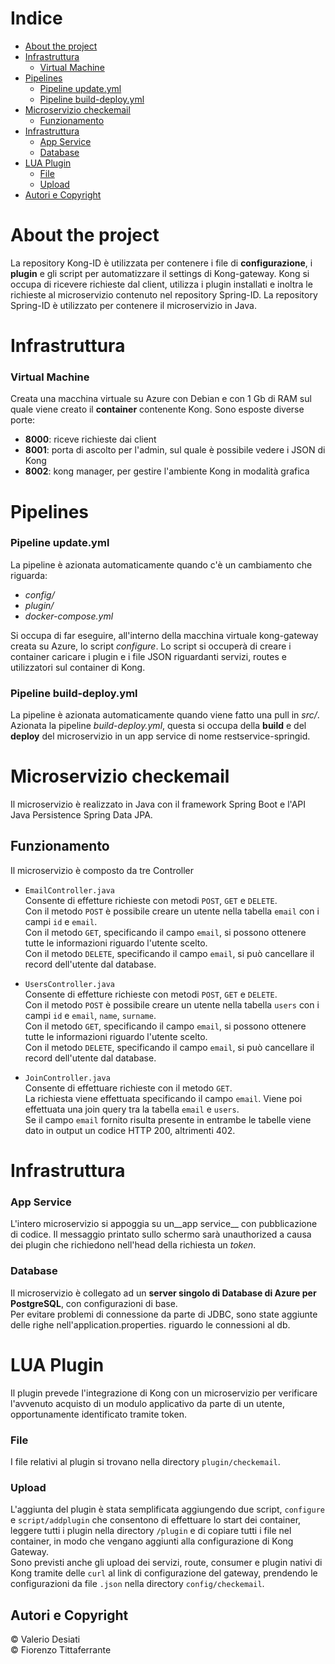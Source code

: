# Indice
 - [About the project](#About-the-project)
 - [Infrastruttura](#Infrastruttura)
   - [Virtual Machine](#Virtual-Machine)
 - [Pipelines](#Pipelines)
   - [Pipeline update.yml](#Pipeline-update.yml)
   - [Pipeline build-deploy.yml](#Pipeline-build-deploy.yml)
 - [Microservizio checkemail](#Microservizio-checkemail)
   - [Funzionamento](#Funzionamento)
 - [Infrastruttura](#Infrastruttura)
   - [App Service](#App-Service)
   - [Database](#Database)
 - [LUA Plugin](#LUA-Plugin)
   - [File](#File)
   - [Upload](#Upload)
 - [Autori e Copyright](#Autori-e-Copyright)


# About the project
La repository Kong-ID è utilizzata per contenere i file di __configurazione__, i __plugin__ e gli script per automatizzare il settings di Kong-gateway.
Kong si occupa di ricevere richieste dal client, utilizza i plugin installati e inoltra le richieste al microservizio contenuto
nel repository Spring-ID.
La repository Spring-ID è utilizzato per contenere il microservizio in Java.


# Infrastruttura

### Virtual Machine
Creata una macchina virtuale su Azure con Debian e con 1 Gb di RAM sul quale viene creato il __container__ contenente Kong.
Sono esposte diverse porte:
 - __8000__: riceve richieste dai client
 - __8001__: porta di ascolto per l'admin, sul quale è possibile vedere i JSON di Kong
 - __8002__: kong manager, per gestire l'ambiente Kong in modalità grafica


# Pipelines

### Pipeline update.yml
La pipeline è azionata automaticamente quando c'è un cambiamento che riguarda:
 - _config/_
 - _plugin/_
 - _docker-compose.yml_

Si occupa di far eseguire, all'interno della macchina virtuale kong-gateway creata su Azure, lo script _configure_. Lo script si occuperà di creare i container caricare i plugin e i file JSON riguardanti servizi, routes e utilizzatori sul container di Kong.

### Pipeline build-deploy.yml

La pipeline è azionata automaticamente quando viene fatto una pull in _src/_.
Azionata la pipeline _build-deploy.yml_, questa si occupa della __build__ e del __deploy__ del microservizio in un app service di nome restservice-springid.

# Microservizio checkemail

Il microservizio è realizzato in Java con il framework Spring Boot e l'API Java Persistence Spring Data JPA.

## Funzionamento
Il microservizio è composto da tre Controller

- `EmailController.java`<br />
   Consente di effetture richieste con metodi `POST`, `GET` e `DELETE`.<br />
   Con il metodo `POST` è possibile creare un utente nella tabella `email` con i campi `id` e `email`.<br />
   Con il metodo `GET`, specificando il campo `email`, si possono ottenere tutte le informazioni riguardo l'utente scelto.<br />
   Con il metodo `DELETE`, specificando il campo `email`, si può cancellare il record dell'utente dal database.

- `UsersController.java`<br />
   Consente di effetture richieste con metodi `POST`, `GET` e `DELETE`.<br />
   Con il metodo `POST` è possibile creare un utente nella tabella `users` con i campi `id` e `email`, `name`, `surname`.<br />
   Con il metodo `GET`, specificando il campo `email`, si possono ottenere tutte le informazioni riguardo l'utente scelto.<br />
   Con il metodo `DELETE`, specificando il campo `email`, si può cancellare il record dell'utente dal database.

- `JoinController.java`<br />
   Consente di effettuare richieste con il metodo `GET`.<br />
   La richiesta viene effettuata specificando il campo `email`. Viene poi effettuata una join query tra la tabella `email` e `users`.<br />
   Se il campo `email` fornito risulta presente in entrambe le tabelle viene dato in output un codice HTTP 200, altrimenti 402.

# Infrastruttura

### App Service

L'intero microservizio si appoggia su un__app service__ con pubblicazione di codice.
Il messaggio printato sullo schermo sarà unauthorized a causa dei plugin che richiedono nell'head della richiesta un _token_.

### Database

Il microservizio è collegato ad un __server singolo di Database di Azure per PostgreSQL__, con configurazioni di base. <br/>
Per evitare problemi di connessione da parte di JDBC, sono state aggiunte delle righe nell'application.properties.
riguardo le connessioni al db.

# LUA Plugin
Il plugin prevede l'integrazione di Kong con un microservizio per verificare l'avvenuto acquisto di un modulo applicativo da parte di un utente, opportunamente identificato tramite token.<br />
### File
I file relativi al plugin si trovano nella directory `plugin/checkemail`.
### Upload
L'aggiunta del plugin è stata semplificata aggiungendo due script, `configure` e `script/addplugin` che consentono di effettuare lo start dei container, leggere tutti i plugin nella directory `/plugin` e di copiare tutti i file nel container, in modo che vengano aggiunti alla configurazione di Kong Gateway. <br />
Sono previsti anche gli upload dei servizi, route, consumer e plugin nativi di Kong tramite delle `curl` al link di configurazione del gateway, prendendo le configurazioni da file `.json` nella directory `config/checkemail`.

## Autori e Copyright
 © Valerio Desiati <br/>
 © Fiorenzo Tittaferrante